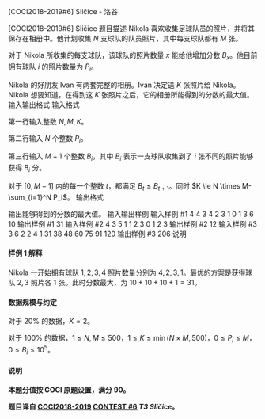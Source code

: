 



[COCI2018-2019#6] Sličice - 洛谷














[COCI2018-2019#6] Sličice
题目描述
Nikola 喜欢收集足球队员的照片，并将其保存在相册中。他计划收集 $N$ 支球队的队员照片，其中每支球队都有 $M$ 张。

对于 Nikola 所收集的每支球队，该球队的照片数量 $x$ 能给他增加分数 $B_x$。他目前拥有球队 $i$ 的照片数量为 $P_i$。

Nikola 的好朋友 Ivan 有两套完整的相册。Ivan 决定送 $K$ 张照片给 Nikola。Nikola 想要知道，在得到这 $K$ 张照片之后，它的相册所能得到的分数的最大值。
输入输出格式
输入格式

第一行输入整数 $N,M,K$。

第二行输入 $N$ 个整数 $P_i$。

第三行输入 $M+1$ 个整数 $B_i$，其中 $B_i$ 表示一支球队收集到了 $i$ 张不同的照片能够获得 $B_i$ 分。

对于 $[0,M-1]$ 内的每一个整数 $t$，都满足 $B_t \le B_{t+1}$。同时 $K \le N \times M-\sum_{i=1}^N P_i$。
输出格式

输出能够得到的分数的最大值。
输入输出样例
输入样例 #1
4 4 3
4 2 3 1
0 1 3 6 10
输出样例 #1
31
输入样例 #2
4 3 5
1 1 2 3
0 1 2 3
输出样例 #2
12
输入样例 #3
3 6 2
2 4 1
31 38 48 60 75 91 120
输出样例 #3
206
说明
#### 样例 1 解释

Nikola 一开始拥有球队 $1,2,3,4$ 照片数量分别为 $4,2,3,1$。最优的方案是获得球队 $2,3$ 照片各 $1$ 张。此时分数最大，为 $10+10+10+1=31$。

#### 数据规模与约定

对于 $20\%$ 的数据，$K=2$。

对于 $100\%$ 的数据，$1 \le N,M \le 500$，$1 \le K \le \min(N \times M,500)$，$0 \le P_i \le M$，$0 \le B_i \le 10^5$。

#### 说明

**本题分值按 COCI 原题设置，满分 $90$。**

**题目译自 [COCI2018-2019](https://hsin.hr/coci/archive/2018_2019/) [CONTEST #6](https://hsin.hr/coci/archive/2018_2019/contest6_tasks.pdf)  _T3 Sličice_。**






